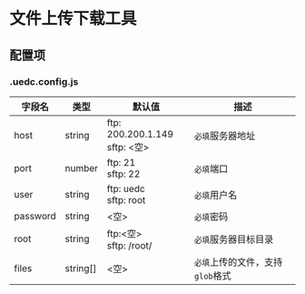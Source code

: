 # 文件上传下载工具

## 配置项

### .uedc.config.js


|字段名|类型|默认值|描述|
|---|---|---|---|
|host|string|ftp: 200.200.1.149<br/>sftp: <空>|`必填`服务器地址|
|port|number|ftp: 21<br/>sftp: 22|`必填`端口|
|user|string|ftp: uedc<br/>sftp: root|`必填`用户名|
|password|string|<空>|`必填`密码|
|root|string|ftp:<空><br/>sftp: /root/|`必填`服务器目标目录|
|files|string[]|<空>|`必填`上传的文件，支持`glob`格式|
